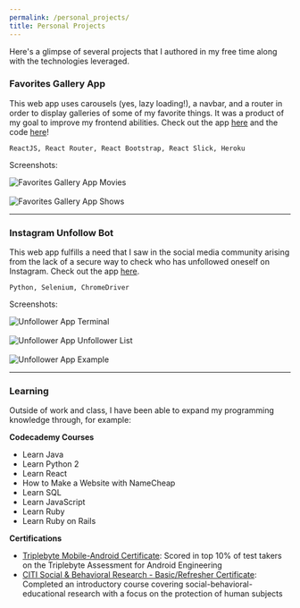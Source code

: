 ```yaml
---
permalink: /personal_projects/
title: Personal Projects
---
```


Here's a glimpse of several projects that I authored in my free time along with the technologies leveraged.

### Favorites Gallery App
This web app uses carousels (yes, lazy loading!), a navbar, and a router in order to display galleries of some of my favorite things. It was a product of my goal to improve my frontend abilities. Check out the app [here](https://favorites-gallery.herokuapp.com/) and the code [here](https://github.com/jamesbasa/Favorites-Gallery-App)!<br/>

```
ReactJS, React Router, React Bootstrap, React Slick, Heroku
```

Screenshots:

<img src="{{ site.url }}{{ site.baseurl }}/assets/images/personal_projects/home-movies.png" alt="Favorites Gallery App Movies" class="full"/>
<br/><br/>
<img src="{{ site.url }}{{ site.baseurl }}/assets/images/personal_projects/home-shows.png" alt="Favorites Gallery App Shows" class="full"/>

---
### Instagram Unfollow Bot
This web app fulfills a need that I saw in the social media community arising from the lack of a secure way to check who has unfollowed oneself on Instagram. Check out the app [here](https://github.com/jamesbasa/Instagram-Unfollow-Bot).<br/>

```
Python, Selenium, ChromeDriver
```

Screenshots:

<img src="{{ site.url }}{{ site.baseurl }}/assets/images/personal_projects/terminal.png" alt="Unfollower App Terminal" class="full"/>
<br/><br/>
<img src="{{ site.url }}{{ site.baseurl }}/assets/images/personal_projects/unfollower.png" alt="Unfollower App Unfollower List" class="full"/>
<br/><br/>
<img src="{{ site.url }}{{ site.baseurl }}/assets/images/personal_projects/example.png" alt="Unfollower App Example" class="full"/>

---
### Learning

Outside of work and class, I have been able to expand my programming knowledge through, for example:

**Codecademy Courses**
- Learn Java
- Learn Python 2
- Learn React
- How to Make a Website with NameCheap
- Learn SQL
- Learn JavaScript
- Learn Ruby
- Learn Ruby on Rails

**Certifications**
- [Triplebyte Mobile-Android Certificate](https://triplebyte.com/tb/nathan-james-basa-ygvdkop/certificate/track/android): Scored in top 10% of test takers on the Triplebyte Assessment for Android Engineering
- [CITI Social & Behavioral Research - Basic/Refresher Certificate](https://www.citiprogram.org/verify/?w21eb9426-10f5-44a4-9dfd-ed4384475c20-31095841): Completed an introductory course covering social-behavioral-educational research with a focus on the protection of human subjects